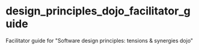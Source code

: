 design_principles_dojo_facilitator_guide
========================================

Facilitator guide for "Software design principles: tensions &amp; synergies dojo"
